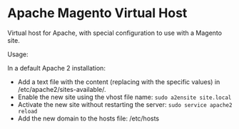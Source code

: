 # Apache Magento Virtual Host

Virtual host for Apache, with special configuration to use with a Magento site.

Usage:

In a default Apache 2 installation:
- Add a text file with the content (replacing with the specific values) in /etc/apache2/sites-available/.
- Enable the new site using the vhost file name: `sudo a2ensite site.local`
- Activate the new site without restarting the server: `sudo service apache2 reload`
- Add the new domain to the hosts file: /etc/hosts
